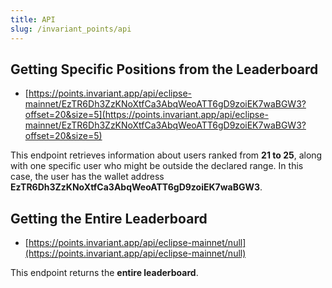 ```yaml
---
title: API
slug: /invariant_points/api
---
```


## Getting Specific Positions from the Leaderboard

- [https://points.invariant.app/api/eclipse-mainnet/EzTR6Dh3ZzKNoXtfCa3AbqWeoATT6gD9zoiEK7waBGW3?offset=20&size=5](https://points.invariant.app/api/eclipse-mainnet/EzTR6Dh3ZzKNoXtfCa3AbqWeoATT6gD9zoiEK7waBGW3?offset=20&size=5)

This endpoint retrieves information about users ranked from **21 to 25**, along with one specific user who might be outside the declared range. In this case, the user has the wallet address **EzTR6Dh3ZzKNoXtfCa3AbqWeoATT6gD9zoiEK7waBGW3**.

## Getting the Entire Leaderboard

- [https://points.invariant.app/api/eclipse-mainnet/null](https://points.invariant.app/api/eclipse-mainnet/null)

This endpoint returns the **entire leaderboard**.
